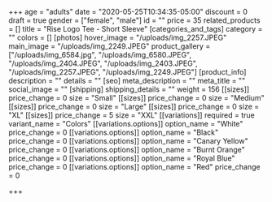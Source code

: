 +++
age = "adults"
date = "2020-05-25T10:34:35-05:00"
discount = 0
draft = true
gender = ["female", "male"]
id = ""
price = 35
related_products = []
title = "Rise Logo Tee - Short Sleeve"
[categories_and_tags]
category = ""
colors = []
[photos]
hover_image = "/uploads/img_2257.JPEG"
main_image = "/uploads/img_2249.JPEG"
product_gallery = ["/uploads/img_6584.jpg", "/uploads/img_6580.JPEG", "/uploads/img_2404.JPEG", "/uploads/img_2403.JPEG", "/uploads/img_2257.JPEG", "/uploads/img_2249.JPEG"]
[product_info]
description = ""
details = ""
[seo]
meta_description = ""
meta_title = ""
social_image = ""
[shipping]
shipping_details = ""
weight = 156
[[sizes]]
price_change = 0
size = "Small"
[[sizes]]
price_change = 0
size = "Medium"
[[sizes]]
price_change = 0
size = "Large"
[[sizes]]
price_change = 0
size = "XL"
[[sizes]]
price_change = 5
size = "XXL"
[[variations]]
required = true
variant_name = "Colors"
[[variations.options]]
option_name = "White"
price_change = 0
[[variations.options]]
option_name = "Black"
price_change = 0
[[variations.options]]
option_name = "Canary Yellow"
price_change = 0
[[variations.options]]
option_name = "Burnt Orange"
price_change = 0
[[variations.options]]
option_name = "Royal Blue"
price_change = 0
[[variations.options]]
option_name = "Red"
price_change = 0

+++
